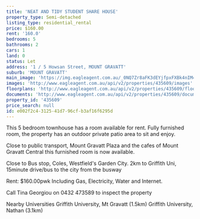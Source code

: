 ```yaml
---
title: 'NEAT AND TIDY STUDENT SHARE HOUSE'
property_type: Semi-detached
listing_type: residential_rental
price: $160.00
rent: '160.0'
bedrooms: 5
bathrooms: 2
cars: 1
land: 0
status: Let
address: '1 / 5 Howsan Street, MOUNT GRAVATT'
suburb: 'MOUNT GRAVATT'
main_image: 'https://img.eagleagent.com.au/_0NQ7Zr8aFK3dEYjfpxFXBk4nIM=/1280x854/smart/https://s3-us-west-2.amazonaws.com/eagleagent-orig/images/6826086/414872207-image-M.jpg'
images: 'http://www.eagleagent.com.au/api/v2/properties/435609/images'
floorplans: 'http://www.eagleagent.com.au/api/v2/properties/435609/floorplans'
documents: 'http://www.eagleagent.com.au/api/v2/properties/435609/documents'
property_id: '435609'
price_search: null
id: e002f2c4-3125-41d7-96cf-b3af16f6295d
---
```

This 5 bedroom townhouse has a room available for rent. Fully furnished room, the property has an outdoor private patio area to sit and enjoy.

Close to public transport, Mount Gravatt Plaza and the cafes of Mount Gravatt Central this furnished room is now available.

Close to Bus stop, Coles, Westfield's Garden City. 2km to Griffith Uni, 15minute drive/bus to the city from the busway

Rent: $160.00pwk Including Gas, Electricity, Water and Internet.

Call Tina Georgiou on 0432 473589 to inspect the property

Nearby Universities
Griffith University, Mt Gravatt (1.5km)
Griffith University, Nathan (3.1km)